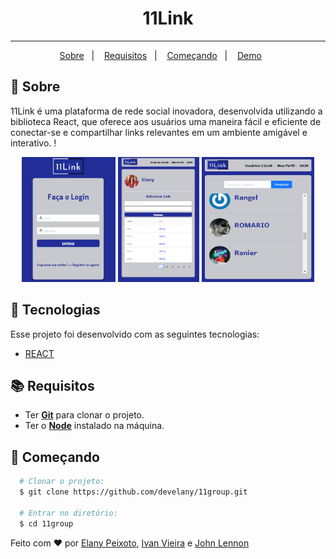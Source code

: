 <h1 align="center">
11Link
</h1>

---

<p align="center">
  <a href="#page_with_curl-sobre">Sobre</a>&nbsp;&nbsp;&nbsp;|&nbsp;&nbsp;&nbsp;
  <a href="#books-requisitos">Requisitos</a>&nbsp;&nbsp;&nbsp;|&nbsp;&nbsp;&nbsp;
  <a href="#rocket-começando">Começando</a>&nbsp;&nbsp;&nbsp;|&nbsp;&nbsp;&nbsp;
  <a href="https://ronierlima.github.io/js-radiola/">Demo</a>&nbsp;&nbsp;&nbsp;&nbsp;&nbsp;&nbsp;
</>

## :page_with_curl: Sobre 

11Link é uma plataforma de rede social inovadora, desenvolvida utilizando a biblioteca React, que oferece aos usuários uma maneira fácil e eficiente de conectar-se e compartilhar links relevantes em um ambiente amigável e interativo.
!
<p align="center">
<img src="src/assets/tela_de_login.png" alt="Tela de login" width="150" height="200">  <img src="src/assets/tels_principal.png" alt="Tela Principal" width="130" height="200">  <img src="src/assets/usuarios.png" alt="Usuarios" width="180" height="200">
</>
  
## :hammer: Tecnologias
Esse projeto foi desenvolvido com as seguintes tecnologias:

- [REACT](https://react.dev/)


## :books: Requisitos
- Ter [**Git**](https://git-scm.com/) para clonar o projeto.
- Ter o [**Node**](https://nodejs.org/en) instalado na máquina.

## :rocket: Começando
``` bash
  # Clonar o projeto:
  $ git clone https://github.com/develany/11group.git  

  # Entrar no diretório:
  $ cd 11group
```

Feito com ❤️ por [Elany Peixoto](https://github.com/develany), [Ivan Vieira](https://github.com/ivanvrjr) e [John Lennon](https://github.com/johnlennonop)

